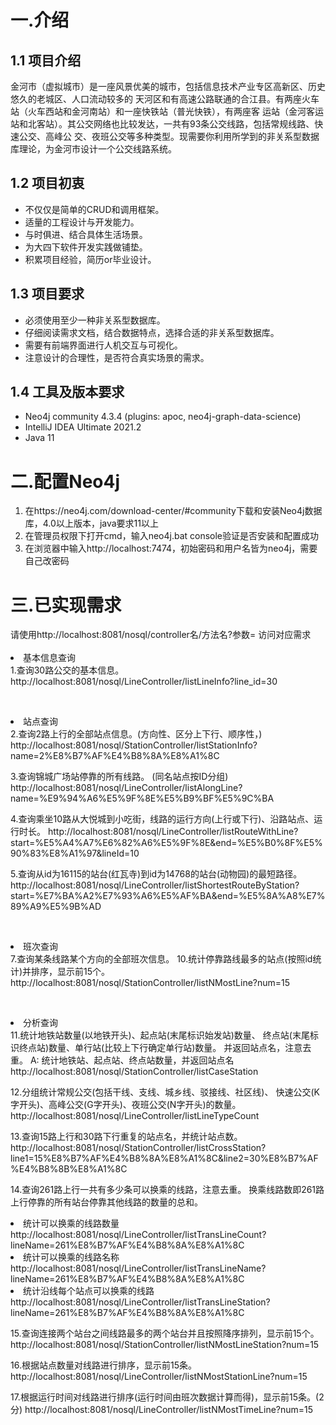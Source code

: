 <h1>一.介绍</h1>
<h2>1.1 项目介绍</h2>
金河市（虚拟城市）是⼀座风景优美的城市，包括信息技术产业专区⾼新区、历史悠久的老城区、⼈口流动较多的
天河区和有高速公路联通的合江县。有两座火车站（火车西站和金河南站）和⼀座快铁站（普光快铁），有两座客
运站（金河客运站和北客站）。其公交网络也⽐较发达，⼀共有93条公交线路，包括常规线路、快速公交、高峰公
交、夜班公交等多种类型。现需要你利用所学到的非关系型数据库理论，为金河市设计一个公交线路系统。
<h2>1.2 项目初衷</h2>
<ul>
    <li>不仅仅是简单的CRUD和调用框架。</li>
    <li>适量的工程设计与开发能力。</li>
    <li>与时俱进、结合具体生活场景。</li>
    <li>为大四下软件开发实践做铺垫。</li>
    <li>积累项目经验，简历or毕业设计。</li>
</ul>

<h2>1.3 项目要求</h2>
<ul>
    <li>必须使用至少一种非关系型数据库。</li>
    <li>仔细阅读需求文档，结合数据特点，选择合适的非关系型数据库。</li>
    <li>需要有前端界面进行人机交互与可视化。</li>
    <li>注意设计的合理性，是否符合真实场景的需求。</li>
</ul>

<h2>1.4 工具及版本要求</h2>
<ul>
    <li>Neo4j community 4.3.4 (plugins: apoc, neo4j-graph-data-science)</li>
    <li>IntelliJ IDEA Ultimate 2021.2</li>
    <li>Java 11</li>
</ul>

<h1>二.配置Neo4j</h1>
<ol>
    <li>在https://neo4j.com/download-center/#community下载和安装Neo4j数据库，4.0以上版本，java要求11以上</li>
    <li>在管理员权限下打开cmd，输入neo4j.bat console验证是否安装和配置成功</li>
    <li>在浏览器中输入http://localhost:7474，初始密码和用户名皆为neo4j，需要自己改密码</li>
</ol>

<h1>三.已实现需求</h1>
请使用http://localhost:8081/nosql/controller名/方法名?参数= 访问对应需求<br><br>
<li>基本信息查询</li>
1.查询30路公交的基本信息。
http://localhost:8081/nosql/LineController/listLineInfo?line_id=30

<br><li>站点查询</li>
2.查询2路上行的全部站点信息。(方向性、区分上下行、顺序性，)
http://localhost:8081/nosql/StationController/listStationInfo?name=2%E8%B7%AF%E4%B8%8A%E8%A1%8C

3.查询锦城广场站停靠的所有线路。 (同名站点按ID分组)
http://localhost:8081/nosql/LineController/listAlongLine?name=%E9%94%A6%E5%9F%8E%E5%B9%BF%E5%9C%BA

4.查询乘坐10路从大悦城到小吃街，线路的运行方向(上行或下行)、沿路站点、运行时长。
http://localhost:8081/nosql/LineController/listRouteWithLine?start=%E5%A4%A7%E6%82%A6%E5%9F%8E&end=%E5%B0%8F%E5%90%83%E8%A1%97&lineId=10

5.查询从id为16115的站台(红瓦寺)到id为14768的站台(动物园)的最短路径。 
http://localhost:8081/nosql/LineController/listShortestRouteByStation?start=%E7%BA%A2%E7%93%A6%E5%AF%BA&end=%E5%8A%A8%E7%89%A9%E5%9B%AD


<br><li>班次查询</li>
7.查询某条线路某个方向的全部班次信息。
10.统计停靠路线最多的站点(按照id统计)并排序，显示前15个。 
http://localhost:8081/nosql/StationController/listNMostLine?num=15

<br><li>分析查询</li>
11.统计地铁站数量(以地铁开头)、起点站(末尾标识始发站)数量、 终点站(末尾标识终点站)数量、单行站(比较上下行确定单行站)数量。 并返回站点名，注意去重。 
A: 统计地铁站、起点站、终点站数量，并返回站点名 
http://localhost:8081/nosql/StationController/listCaseStation

12.分组统计常规公交(包括干线、支线、城乡线、驳接线、社区线)、 快速公交(K字开头)、高峰公交(G字开头)、夜班公交(N字开头)的数量。
http://localhost:8081/nosql/LineController/listLineTypeCount

13.查询15路上行和30路下行重复的站点名，并统计站点数。
http://localhost:8081/nosql/StationController/listCrossStation?line1=15%E8%B7%AF%E4%B8%8A%E8%A1%8C&line2=30%E8%B7%AF%E4%B8%8B%E8%A1%8C

14.查询261路上行一共有多少条可以换乘的线路，注意去重。 换乘线路数即261路上行停靠的所有站台停靠其他线路的数量的总和。

<li>统计可以换乘的线路数量</li>
http://localhost:8081/nosql/LineController/listTransLineCount?lineName=261%E8%B7%AF%E4%B8%8A%E8%A1%8C

<li>统计可以换乘的线路名称</li>
http://localhost:8081/nosql/LineController/listTransLineName?lineName=261%E8%B7%AF%E4%B8%8A%E8%A1%8C

<li>统计沿线每个站点可以换乘的线路</li>
http://localhost:8081/nosql/LineController/listTransLineStation?lineName=261%E8%B7%AF%E4%B8%8A%E8%A1%8C

15.查询连接两个站台之间线路最多的两个站台并且按照降序排列，显示前15个。
http://localhost:8081/nosql/StationController/listNMostLineStation?num=15

16.根据站点数量对线路进行排序，显示前15条。
http://localhost:8081/nosql/LineController/listNMostStationLine?num=15

17.根据运行时间对线路进行排序(运行时间由班次数据计算而得)，显示前15条。(2分)
http://localhost:8081/nosql/LineController/listNMostTimeLine?num=15





